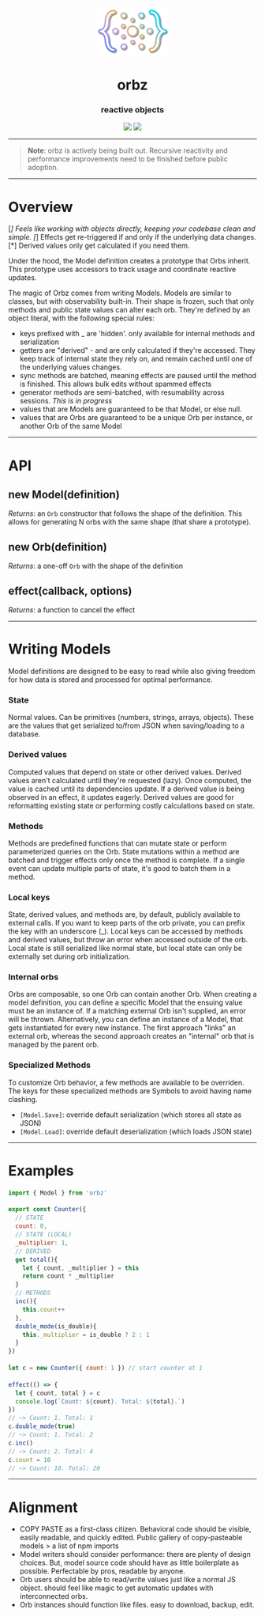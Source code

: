 <p align="center">
  <img src="https://raw.githubusercontent.com/m4r-sh/orbz/main/docs/orbz-sticker.png" alt="Logo" height=100>
</p>
<h1 align="center">orbz</h1>
<h3 align="center">reactive objects</h3>

<p align="center">
<a href="https://bundlephobia.com/package/orbz" target="_new"><img height=20 src="https://img.shields.io/bundlephobia/minzip/orbz" /></a>
<a href="https://www.npmjs.com/package/orbz" target="_new"><img height=20 src="https://img.shields.io/npm/v/orbz" /></a>
</p>

---

> **Note**: orbz is actively being built out. Recursive reactivity and performance improvements need to be finished before public adoption.

---

# Overview

[*] Feels like working with objects directly, keeping your codebase clean and simple.
[*] Effects get re-triggered if and only if the underlying data changes.
[*] Derived values only get calculated if you need them.

Under the hood, the Model definition creates a prototype that Orbs inherit.
This prototype uses accessors to track usage and coordinate reactive updates.

The magic of Orbz comes from writing Models. Models are similar to classes, but with observability built-in. Their shape is frozen, such that only methods and public state values can alter each orb.
They're defined by an object literal, with the following special rules:
- keys prefixed with _ are 'hidden'. only available for internal methods and serialization
- getters are "derived" - and are only calculated if they're accessed. They keep track of internal state they rely on, and remain cached until one of the underlying values changes.
- sync methods are batched, meaning effects are paused until the method is finished. This allows bulk edits without spammed effects
- generator methods are semi-batched, with resumability across sessions. *This is in progress*
- values that are Models are guaranteed to be that Model, or else null.
- values that are Orbs are guaranteed to be a unique Orb per instance, or another Orb of the same Model

---

# API

## new Model(definition)

*Returns*: an `Orb` constructor that follows the shape of the definition. This allows for generating N orbs with the same shape (that share a prototype).

## new Orb(definition)

*Returns*: a one-off `Orb` with the shape of the definition

## effect(callback, options)

*Returns*: a function to cancel the effect

---

# Writing Models

Model definitions are designed to be easy to read while also giving freedom for how data is stored and processed for optimal performance. 

### State

Normal values. Can be primitives (numbers, strings, arrays, objects). These are the values that get serialized to/from JSON when saving/loading to a database.

### Derived values

Computed values that depend on state or other derived values. Derived values aren't calculated until they're requested (lazy). Once computed, the value is cached until its dependencies update. If a derived value is being observed in an effect, it updates eagerly. Derived values are good for reformatting existing state or performing costly calculations based on state.

### Methods

Methods are predefined functions that can mutate state or perform parameterized queries on the Orb. State mutations within a method are batched and trigger effects only once the method is complete. If a single event can update multiple parts of state, it's good to batch them in a method.

### Local keys

State, derived values, and methods are, by default, publicly available to external calls. If you want to keep parts of the orb private, you can prefix the key with an underscore (_). Local keys can be accessed by methods and derived values, but throw an error when accessed outside of the orb. Local state is still serialized like normal state, but local state can only be externally set during orb initialization.

### Internal orbs

Orbs are composable, so one Orb can contain another Orb. When creating a model definition, you can define a specific Model that the ensuing value must be an instance of. If a matching external Orb isn't supplied, an error will be thrown. Alternatively, you can define an instance of a Model, that gets instantiated for every new instance. The first approach "links" an external orb, whereas the second approach creates an "internal" orb that is managed by the parent orb.

### Specialized Methods

To customize Orb behavior, a few methods are available to be overriden. The keys for these specialized methods are Symbols to avoid having name clashing.

- `[Model.Save]`: override default serialization (which stores all state as JSON)
- `[Model.Load]`: override default deserialization (which loads JSON state)

---

# Examples

```js
import { Model } from 'orbz'

export const Counter({
  // STATE
  count: 0,
  // STATE (LOCAL)
  _multiplier: 1,
  // DERIVED
  get total(){
    let { count, _multiplier } = this
    return count * _multiplier
  } 
  // METHODS
  inc(){
    this.count++
  },
  double_mode(is_double){
    this._multiplier = is_double ? 2 : 1
  }
})

let c = new Counter({ count: 1 }) // start counter at 1

effect(() => {
  let { count, total } = c
  console.log(`Count: ${count}. Total: ${total}.`)
})
// ~> Count: 1. Total: 1
c.double_mode(true)
// ~> Count: 1. Total: 2
c.inc()
// ~> Count: 2. Total: 4
c.count = 10
// ~> Count: 10. Total: 20

```

---

# Alignment

- COPY PASTE as a first-class citizen. Behavioral code should be visible, easily readable, and quickly edited. Public gallery of copy-pasteable models > a list of npm imports
- Model writers should consider performance: there are plenty of design choices. But, model source code should have as little boilerplate as possible. Perfectable by pros, readable by anyone.
- Orb users should be able to read/write values just like a normal JS object. should feel like magic to get automatic updates with interconnected orbs.
- Orb instances should function like files. easy to download, backup, edit.
